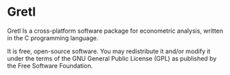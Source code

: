 ﻿# Gretl
Gretl Is a cross-platform software package for econometric analysis, written in the C programming language.

It is free, open-source software. You may redistribute it and/or modify it under the terms of the GNU General Public License (GPL) as published by the Free Software Foundation.